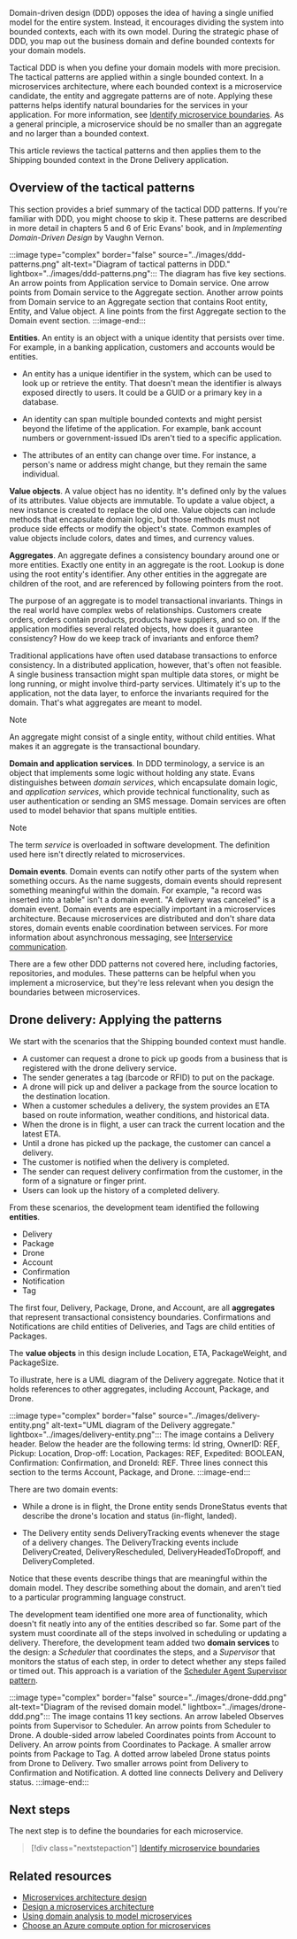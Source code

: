 Domain-driven design (DDD) opposes the idea of having a single unified model for the entire system. Instead, it encourages dividing the system into bounded contexts, each with its own model. During the strategic phase of DDD, you map out the business domain and define bounded contexts for your domain models.

Tactical DDD is when you define your domain models with more precision. The tactical patterns are applied within a single bounded context. In a microservices architecture, where each bounded context is a microservice candidate, the entity and aggregate patterns are of note. Applying these patterns helps identify natural boundaries for the services in your application. For more information, see [Identify microservice boundaries](./microservice-boundaries.yml). As a general principle, a microservice should be no smaller than an aggregate and no larger than a bounded context.

This article reviews the tactical patterns and then applies them to the Shipping bounded context in the Drone Delivery application.

## Overview of the tactical patterns

This section provides a brief summary of the tactical DDD patterns. If you're familiar with DDD, you might choose to skip it. These patterns are described in more detail in chapters 5 and 6 of Eric Evans' book, and in *Implementing Domain-Driven Design* by Vaughn Vernon.

:::image type="complex" border="false" source="../images/ddd-patterns.png" alt-text="Diagram of tactical patterns in DDD." lightbox="../images/ddd-patterns.png":::
   The diagram has five key sections. An arrow points from Application service to Domain service. One arrow points from Domain service to the Aggregate section. Another arrow points from Domain service to an Aggregate section that contains Root entity, Entity, and Value object. A line points from the first Aggregate section to the Domain event section.
:::image-end:::

**Entities**. An entity is an object with a unique identity that persists over time. For example, in a banking application, customers and accounts would be entities.

- An entity has a unique identifier in the system, which can be used to look up or retrieve the entity. That doesn't mean the identifier is always exposed directly to users. It could be a GUID or a primary key in a database.

- An identity can span multiple bounded contexts and might persist beyond the lifetime of the application. For example, bank account numbers or government-issued IDs aren't tied to a specific application.

- The attributes of an entity can change over time. For instance, a person's name or address might change, but they remain the same individual.

**Value objects**. A value object has no identity. It's defined only by the values of its attributes. Value objects are immutable. To update a value object, a new instance is created to replace the old one. Value objects can include methods that encapsulate domain logic, but those methods must not produce side effects or modify the object's state. Common examples of value objects include colors, dates and times, and currency values.

**Aggregates**. An aggregate defines a consistency boundary around one or more entities. Exactly one entity in an aggregate is the root. Lookup is done using the root entity's identifier. Any other entities in the aggregate are children of the root, and are referenced by following pointers from the root.

The purpose of an aggregate is to model transactional invariants. Things in the real world have complex webs of relationships. Customers create orders, orders contain products, products have suppliers, and so on. If the application modifies several related objects, how does it guarantee consistency? How do we keep track of invariants and enforce them?

Traditional applications have often used database transactions to enforce consistency. In a distributed application, however, that's often not feasible. A single business transaction might span multiple data stores, or might be long running, or might involve third-party services. Ultimately it's up to the application, not the data layer, to enforce the invariants required for the domain. That's what aggregates are meant to model.

> [!NOTE]
> An aggregate might consist of a single entity, without child entities. What makes it an aggregate is the transactional boundary.

**Domain and application services**. In DDD terminology, a service is an object that implements some logic without holding any state. Evans distinguishes between *domain services*, which encapsulate domain logic, and *application services*, which provide technical functionality, such as user authentication or sending an SMS message. Domain services are often used to model behavior that spans multiple entities.

> [!NOTE]
> The term *service* is overloaded in software development. The definition used here isn't directly related to microservices.

**Domain events**. Domain events can notify other parts of the system when something occurs. As the name suggests, domain events should represent something meaningful within the domain. For example, "a record was inserted into a table" isn't a domain event. "A delivery was canceled" is a domain event. Domain events are especially important in a microservices architecture. Because microservices are distributed and don't share data stores, domain events enable coordination between services. For more information about asynchronous messaging, see [Interservice communication](../design/interservice-communication.yml).

There are a few other DDD patterns not covered here, including factories, repositories, and modules. These patterns can be helpful when you implement a microservice, but they're less relevant when you design the boundaries between microservices.

## Drone delivery: Applying the patterns

We start with the scenarios that the Shipping bounded context must handle.

- A customer can request a drone to pick up goods from a business that is registered with the drone delivery service.
- The sender generates a tag (barcode or RFID) to put on the package.
- A drone will pick up and deliver a package from the source location to the destination location.
- When a customer schedules a delivery, the system provides an ETA based on route information, weather conditions, and historical data.
- When the drone is in flight, a user can track the current location and the latest ETA.
- Until a drone has picked up the package, the customer can cancel a delivery.
- The customer is notified when the delivery is completed.
- The sender can request delivery confirmation from the customer, in the form of a signature or finger print.
- Users can look up the history of a completed delivery.

From these scenarios, the development team identified the following **entities**.

- Delivery
- Package
- Drone
- Account
- Confirmation
- Notification
- Tag

The first four, Delivery, Package, Drone, and Account, are all **aggregates** that represent transactional consistency boundaries. Confirmations and Notifications are child entities of Deliveries, and Tags are child entities of Packages.

The **value objects** in this design include Location, ETA, PackageWeight, and PackageSize.

To illustrate, here is a UML diagram of the Delivery aggregate. Notice that it holds references to other aggregates, including Account, Package, and Drone.

:::image type="complex" border="false" source="../images/delivery-entity.png" alt-text="UML diagram of the Delivery aggregate." lightbox="../images/delivery-entity.png":::
   The image contains a Delivery header. Below the header are the following terms: Id string, OwnerID: REF, Pickup: Location, Drop-off: Location, Packages: REF, Expedited: BOOLEAN, Confirmation: Confirmation, and DroneId: REF. Three lines connect this section to the terms Account, Package, and Drone.
:::image-end:::

There are two domain events:

- While a drone is in flight, the Drone entity sends DroneStatus events that describe the drone's location and status (in-flight, landed).

- The Delivery entity sends DeliveryTracking events whenever the stage of a delivery changes. The DeliveryTracking events include DeliveryCreated, DeliveryRescheduled, DeliveryHeadedToDropoff, and DeliveryCompleted.

Notice that these events describe things that are meaningful within the domain model. They describe something about the domain, and aren't tied to a particular programming language construct.

The development team identified one more area of functionality, which doesn't fit neatly into any of the entities described so far. Some part of the system must coordinate all of the steps involved in scheduling or updating a delivery. Therefore, the development team added two **domain services** to the design: a *Scheduler* that coordinates the steps, and a *Supervisor* that monitors the status of each step, in order to detect whether any steps failed or timed out. This approach is a variation of the [Scheduler Agent Supervisor pattern](../../patterns/scheduler-agent-supervisor.yml).

:::image type="complex" border="false" source="../images/drone-ddd.png" alt-text="Diagram of the revised domain model." lightbox="../images/drone-ddd.png":::
   The image contains 11 key sections. An arrow labeled Observes points from Supervisor to Scheduler. An arrow points from Scheduler to Drone. A double-sided arrow labeled Coordinates points from Account to Delivery. An arrow points from Coordinates to Package. A smaller arrow points from Package to Tag. A dotted arrow labeled Drone status points from Drone to Delivery. Two smaller arrows point from Delivery to Confirmation and Notification. A dotted line connects Delivery and Delivery status.
:::image-end:::

## Next steps

The next step is to define the boundaries for each microservice.

> [!div class="nextstepaction"]
> [Identify microservice boundaries](./microservice-boundaries.yml)

## Related resources

- [Microservices architecture design](../../guide/architecture-styles/microservices.md)
- [Design a microservices architecture](../../microservices/design/index.md)
- [Using domain analysis to model microservices](domain-analysis.md)
- [Choose an Azure compute option for microservices](../../microservices/design/compute-options.md)
